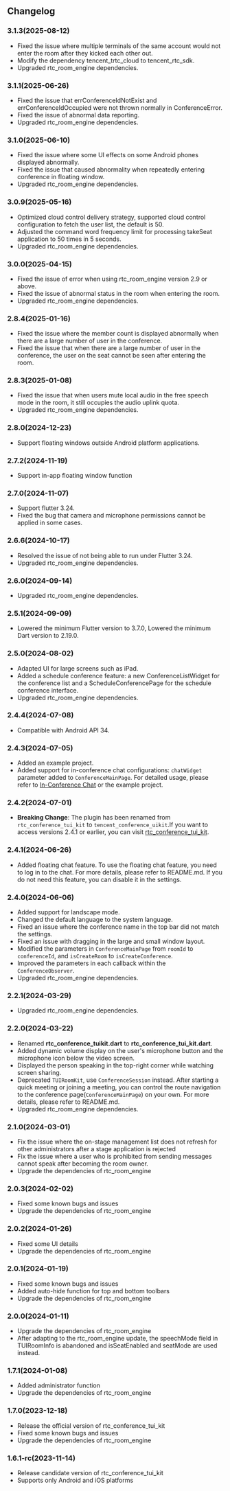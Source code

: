 ## Changelog

### 3.1.3(2025-08-12)
- Fixed the issue where multiple terminals of the same account would not enter the room after they kicked each other out.
- Modify the dependency tencent_trtc_cloud to tencent_rtc_sdk.
- Upgraded rtc_room_engine dependencies.

### 3.1.1(2025-06-26)
- Fixed the issue that errConferenceIdNotExist and errConferenceIdOccupied were not thrown normally in ConferenceError.
- Fixed the issue of abnormal data reporting.
- Upgraded rtc_room_engine dependencies.

### 3.1.0(2025-06-10)
- Fixed the issue where some UI effects on some Android phones displayed abnormally.
- Fixed the issue that caused abnormality when repeatedly entering conference in floating window.
- Upgraded rtc_room_engine dependencies.

### 3.0.9(2025-05-16)
- Optimized cloud control delivery strategy, supported cloud control configuration to fetch the user list, the default is 50.
- Adjusted the command word frequency limit for processing takeSeat application to 50 times in 5 seconds.
- Upgraded rtc_room_engine dependencies.

### 3.0.0(2025-04-15)

- Fixed the issue of error when using rtc_room_engine version 2.9 or above.
- Fixed the issue of abnormal status in the room when entering the room.
- Upgraded rtc_room_engine dependencies.

### 2.8.4(2025-01-16)
- Fixed the issue where the member count is displayed abnormally when there are a large number of user in the conference.
- Fixed the issue that when there are a large number of user in the conference, the user on the seat cannot be seen after entering the room.

### 2.8.3(2025-01-08)
- Fixed the issue that when users mute local audio in the free speech mode in the room, it still occupies the audio uplink quota.
- Upgraded rtc_room_engine dependencies.

### 2.8.0(2024-12-23)
- Support floating windows outside Android platform applications.

### 2.7.2(2024-11-19)
- Support in-app floating window function

### 2.7.0(2024-11-07)
- Support flutter 3.24.
- Fixed the bug that camera and microphone permissions cannot be applied in some cases.

### 2.6.6(2024-10-17)

- Resolved the issue of not being able to run under Flutter 3.24.
- Upgraded rtc_room_engine dependencies.

### 2.6.0(2024-09-14)

- Upgraded rtc_room_engine dependencies.

### 2.5.1(2024-09-09)

- Lowered the minimum Flutter version to 3.7.0, Lowered the minimum Dart version to 2.19.0.

### 2.5.0(2024-08-02)

- Adapted UI for large screens such as iPad.
- Added a schedule conference feature: a new ConferenceListWidget for the conference list and a ScheduleConferencePage for the schedule conference interface.
- Upgraded rtc_room_engine dependencies.

### 2.4.4(2024-07-08)

- Compatible with Android API 34.

### 2.4.3(2024-07-05)

- Added an example project.
- Added support for in-conference chat configurations: `chatWidget` parameter added to `ConferenceMainPage`. For detailed usage, please refer to [In-Conference Chat](https://trtc.io/document/61632) or the example project.

### 2.4.2(2024-07-01)

- **Breaking Change**: The plugin has been renamed from `rtc_conference_tui_kit` to `tencent_conference_uikit`.If you want to access versions 2.4.1 or earlier, you can visit [rtc_conference_tui_kit](https://pub.dev/packages/rtc_conference_tui_kit).

### 2.4.1(2024-06-26)

- Added floating chat feature. To use the floating chat feature, you need to log in to the chat. For more details, please refer to README.md. If you do not need this feature, you can disable it in the settings.

### 2.4.0(2024-06-06)

- Added support for landscape mode.
- Changed the default language to the system language.
- Fixed an issue where the conference name in the top bar did not match the settings.
- Fixed an issue with dragging in the large and small window layout.
- Modified the parameters in `ConferenceMainPage` from `roomId` to `conferenceId`, and `isCreateRoom` to `isCreateConference`.
- Improved the parameters in each callback within the `ConferenceObserver`.
- Upgraded rtc_room_engine dependencies.

### 2.2.1(2024-03-29)

- Upgraded rtc_room_engine dependencies.

### 2.2.0(2024-03-22)

- Renamed **rtc_conference_tuikit.dart** to **rtc_conference_tui_kit.dart**.
- Added dynamic volume display on the user's microphone button and the microphone icon below the video screen.
- Displayed the person speaking in the top-right corner while watching screen sharing.
- Deprecated `TUIRoomKit`, use `ConferenceSession` instead. After starting a quick meeting or joining a meeting, you can control the route navigation to the conference page(`ConferenceMainPage`) on your own. For more details, please refer to README.md.
- Upgraded rtc_room_engine dependencies.

### 2.1.0(2024-03-01)

- Fix the issue where the on-stage management list does not refresh for other administrators after a stage application is rejected
- Fix the issue where a user who is prohibited from sending messages cannot speak after becoming the room owner.
- Upgrade the dependencies of rtc_room_engine

### 2.0.3(2024-02-02)

- Fixed some known bugs and issues
- Upgrade the dependencies of rtc_room_engine

### 2.0.2(2024-01-26)

- Fixed some UI details
- Upgrade the dependencies of rtc_room_engine

### 2.0.1(2024-01-19)

- Fixed some known bugs and issues
- Added auto-hide function for top and bottom toolbars
- Upgrade the dependencies of rtc_room_engine

### 2.0.0(2024-01-11)

- Upgrade the dependencies of rtc_room_engine
- After adapting to the rtc_room_engine update, the speechMode field in TUIRoomInfo is abandoned and isSeatEnabled and seatMode are used instead.

### 1.7.1(2024-01-08)

- Added administrator function
- Upgrade the dependencies of rtc_room_engine

### 1.7.0(2023-12-18)

- Release the official version of rtc_conference_tui_kit
- Fixed some known bugs and issues
- Upgrade the dependencies of rtc_room_engine

### 1.6.1-rc(2023-11-14)

- Release candidate version of rtc_conference_tui_kit
- Supports only Android and iOS platforms
